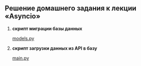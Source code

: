
## Решение домашнего задания к лекции «Asyncio»

1. **скрипт миграции базы данных**

    [models.py](models.py)

1. **скрипт загрузки данных из API в базу**

    [main.py](main.py)
